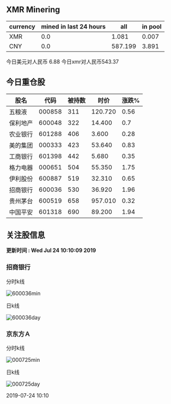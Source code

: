 ## XMR Minering

|currency|mined in last 24 hours|all|in pool|
|---|---|---|---|
|XMR|0.0|1.081|0.007|
|CNY|0.0|587.199|3.891|

今日美元对人民币 6.88	今日xmr对人民币543.37


## 今日重仓股 

|股名|代码|被持数|时价|涨跌%|
|---|---|---|---|---|
|五粮液|000858|311|120.720|0.56|
|保利地产|600048|322|14.400|0.7|
|农业银行|601288|406|3.600|0.28|
|美的集团|000333|423|53.640|0.83|
|工商银行|601398|442|5.680|0.35|
|格力电器|000651|504|55.350|1.75|
|伊利股份|600887|519|32.310|0.65|
|招商银行|600036|530|36.920|1.96|
|贵州茅台|600519|658|957.010|0.32|
|中国平安|601318|690|89.200|1.94|

## 关注股信息
**更新时间 : Wed Jul 24 10:10:09 2019**
### 招商银行 
分时k线

![600036min](http://image.sinajs.cn/newchart/min/n/sh600036.gif)

日k线

![600036day](http://image.sinajs.cn/newchart/daily/n/sh600036.gif)

### 京东方Ａ 
分时k线

![000725min](http://image.sinajs.cn/newchart/min/n/sz000725.gif)

日k线

![000725day](http://image.sinajs.cn/newchart/daily/n/sz000725.gif)

2019-07-24 10:10